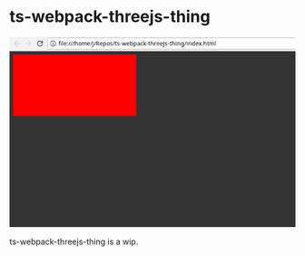 # ts-webpack-threejs-thing

<p align="center">
  <img src="./screenshots/picture.png" alt="a picture of the thing"
       width="650" height="335">
</p>

ts-webpack-threejs-thing is a wip.
